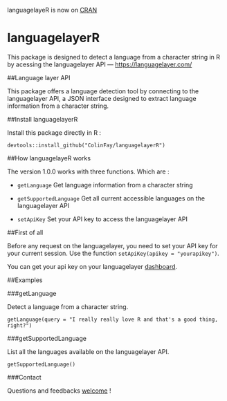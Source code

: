 languagelayeR is now on [CRAN](https://CRAN.R-project.org/package=languagelayeR)

# languagelayerR

This package is designed to detect a language from a character string in R by acessing the languagelayer API — https://languagelayer.com/

##Language layer API 

This package offers a language detection tool by connecting to the languagelayer API, a JSON interface designed to extract language information from a character string. 

##Install languagelayerR

Install this package directly in R : 

```{r}
devtools::install_github("ColinFay/languagelayerR")
```

##How languagelayeR works

The version 1.0.0 works with three functions. Which are :  

* `getLanguage` Get language information from a character string

* `getSupportedLanguage` Get all current accessible languages on the languagelayer API

* `setApiKey` Set your API key to access the languagelayer API

##First of all

Before any request on the languagelayer, you need to set your API key for your current session. Use the function `setApiKey(apikey = "yourapikey")`. 

You can get your api key on your languagelayer [dashboard](https://languagelayer.com/dashboard).

##Examples 

###getLanguage 

Detect a language from a character string. 

```{r}
getLanguage(query = "I really really love R and that's a good thing, right?")
```

###getSupportedLanguage 

List all the languages available on the languagelayer API. 

```{r}
getSupportedLanguage()
```

###Contact

Questions and feedbacks [welcome](mailto:contact@colinfay.me) !
